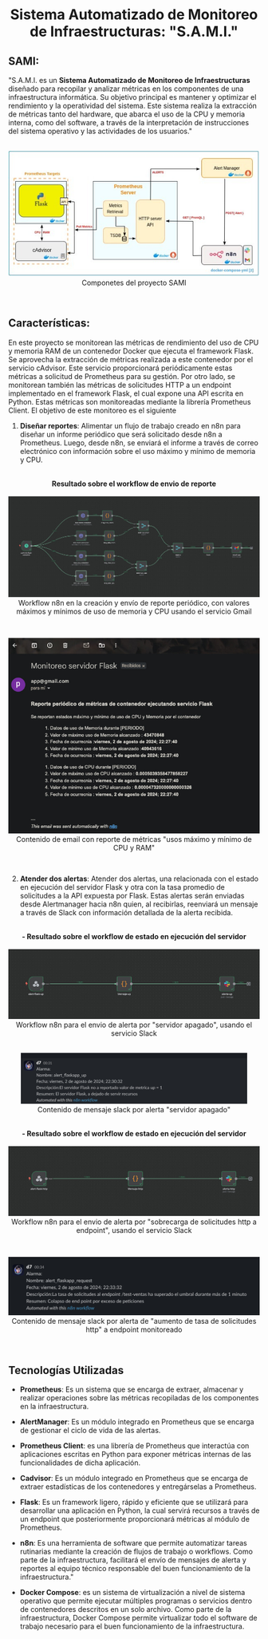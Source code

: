 <h1 align="center">Sistema Automatizado de Monitoreo de Infraestructuras: "S.A.M.I."</h1>

## SAMI:

"S.A.M.I. es un **Sistema Automatizado de Monitoreo de Infraestructuras** diseñado para recopilar y analizar métricas en los componentes de una infraestructura informática. Su objetivo principal es mantener y optimizar el rendimiento y la operatividad del sistema.
Este sistema realiza la extracción de métricas tanto del hardware, que abarca el uso de la CPU y memoria interna, como del software, a través de la interpretación de instrucciones del sistema operativo y las actividades de los usuarios."</br></br>

<p align="center">
  <img src="./documentos/img-readme/modulos-SAMI.jpg" alt="Componetes del proyecto" style="max-width: 100%" /></br>
  <span style="font-size: 13;">Componetes del proyecto SAMI</span>
  </p></br>

## Características:

En este proyecto se monitorean las métricas de rendimiento del uso de CPU y memoria RAM de un contenedor Docker que ejecuta el framework Flask. Se aprovecha la extracción de métricas realizada a este contenedor por el servicio cAdvisor. Este servicio proporcionará periódicamente estas métricas a solicitud de Prometheus para su gestión. Por otro lado, se monitorean también las métricas de solicitudes HTTP a un endpoint implementado en el framework Flask, el cual expone una API escrita en Python. Estas métricas son monitoreadas mediante la librería Prometheus Client. El objetivo de este monitoreo es el siguiente

1. **Diseñar reportes**: Alimentar un flujo de trabajo creado en n8n para diseñar un informe periódico que será solicitado desde n8n a Prometheus. Luego, desde n8n, se enviará el informe a través de correo electrónico con información sobre el uso máximo y mínimo de memoria y CPU.</br></br>

<p align="center">
<strong> Resultado sobre el workflow de envio de reporte</strong></br></br>
  <img src="./documentos/img-readme/mvp-sami-reporte.jpg" alt="Workflow n8n para la creación de reporte"/> </br>
  <span style="font-size: 13;">Workflow n8n en la creación y envío de reporte periódico, con valores máximos y mínimos de uso de memoria y CPU usando el servicio Gmail</span>
  </p></br>

<p align="center">
  <img src="./documentos/img-readme/email-reporte.jpg" alt="Contenido de email con reporte de métricas usos máximo y mínimo de CPU y RAM" /></br>
  <span style="font-size: 13;">Contenido de email con reporte de métricas "usos máximo y mínimo de CPU y RAM"</span></br>
  </p></br>

2. **Atender dos alertas**: Atender dos alertas, una relacionada con el estado en ejecución del servidor Flask y otra con la tasa promedio de solicitudes a la API expuesta por Flask. Estas alertas serán enviadas desde Alertmanager hacia n8n quien, al recibirlas, reenviará un mensaje a través de Slack con información detallada de la alerta recibida. </br></br>

  <p align="center">
  <strong> - Resultado sobre el workflow de estado en ejecución del servidor</strong></br></br>
    <img src="./documentos/img-readme/mvp-sami-alert-up.jpg" alt="Workflow n8n para el envio de alerta por servidor apagado, usando el servicio Slack" /> </br>
    <span style="font-size: 13;">Workflow n8n para el envio de alerta por "servidor apagado", usando el servicio Slack</span>
  </p></br>

<div style="text-align: center; max-width: 90% ; display:block; margin:auto">
  <img src="./documentos/img-readme/alert_flaskapp_up.jpg" alt="Contenido de mensaje slack por alerta servidor apagado"/></br>
  <span style="font-size: 13;">Contenido de mensaje slack por alerta "servidor apagado"</span>
  </div></br>

  <p align="center">
  <strong> - Resultado sobre el workflow de estado en ejecución del servidor</strong></br></br>
  <img src="./documentos/img-readme/mvp-sami-alert-http.jpg" alt="Contenido de mensaje slack por alerta desobrecarga de solicitudes http"  /></br>
  <span style="font-size: 13;">Workflow n8n para el envio de alerta por "sobrecarga de solicitudes http a endpoint", usando el servicio Slack</span>
  </p></br>

  <p align="center">
  <img src="./documentos/img-readme/alert_flaskapp_request.jpg" alt="Contenido de mensaje slack por aumento de tasa de solicitudes http a endpoint"  /></br>
  <span style="font-size: 13;">Contenido de mensaje slack por alerta de "aumento de tasa de solicitudes http" a endpoint monitoreado</span>
  </p></br>

## Tecnologías Utilizadas

- **Prometheus**: Es un sistema que se encarga de extraer, almacenar y realizar operaciones sobre las métricas recopiladas de los componentes en la infraestructura.

- **AlertManager**: Es un módulo integrado en Prometheus que se encarga de gestionar el ciclo de vida de las alertas.

- **Prometheus Client**: es una librería de Prometheus que interactúa con aplicaciones escritas en Python para exponer métricas internas de las funcionalidades de dicha aplicación.

- **Cadvisor**: Es un módulo integrado en Prometheus que se encarga de extraer estadísticas de los contenedores y entregárselas a Prometheus.

- **Flask**: Es un framework ligero, rápido y eficiente que se utilizará para desarrollar una aplicación en Python, la cual servirá recursos a través de un endpoint que posteriormente proporcionará métricas al módulo de Prometheus.

- **n8n**: Es una herramienta de software que permite automatizar tareas rutinarias mediante la creación de flujos de trabajo o workflows. Como parte de la infraestructura, facilitará el envío de mensajes de alerta y reportes al equipo técnico responsable del buen funcionamiento de la infraestructura."

- **Docker Compose**: es un sistema de virtualización a nivel de sistema operativo que permite ejecutar múltiples programas o servicios dentro de contenedores descritos en un solo archivo. Como parte de la infraestructura, Docker Compose permite virtualizar todo el software de trabajo necesario para el buen funcionamiento de la infraestructura.
